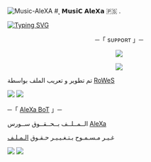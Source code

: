 ![Music-AleXA](https://telegra.ph/file/6d2c75e56f63a0668ec6e.jpg)
#˛ 𝗠𝘂𝘀𝗶𝗖 𝗔𝗹𝗲𝗫𝗮 🇵🇸 .

[![Typing SVG](https://readme-typing-svg.herokuapp.com/?lines=WELCOME+TO+SOURCE-STAR+AN+ADVANCE+BOT)](https://github.com/rowes-star)

<p align="center">
    ─「 sᴜᴩᴩᴏʀᴛ 」─
</p>

</h3>
<p align="center">
<a href="https://t.me/R3_QX"><img src="https://img.shields.io/badge/-Support%20Group-blue.svg?style=for-the-badge&logo=Telegram"></a>
</p>
<p align="center">
<a href="https://t.me/vc_xm"><img src="https://img.shields.io/badge/-Support%20Channel-blue.svg?style=for-the-badge&logo=Telegram"></a>
</p>

تم تطوير و تعريب الملف بواسطة [RoWeS](https://t.me/R7_OX)


<img src="https://user-images.githubusercontent.com/73097560/115834477-dbab4500-a447-11eb-908a-139a6edaec5c.gif"> <img src="https://user-images.githubusercontent.com/73097560/115834477-dbab4500-a447-11eb-908a-139a6edaec5c.gif">




─「 [ AleXa BoT](https://t.me/AIleXaBoT) 」─ 


  الــمــلــف بــحــقــوق ســورس [AleXa](https://t.me/AIleXaBoT)

غـيـر مـسـمـوح بـتـغـيـيـر حـقـوق [الـمـلـف](https://t.me/R7_OX)


<img src="https://user-images.githubusercontent.com/73097560/115834477-dbab4500-a447-11eb-908a-139a6edaec5c.gif"> <img src="https://user-images.githubusercontent.com/73097560/115834477-dbab4500-a447-11eb-908a-139a6edaec5c.gif">
